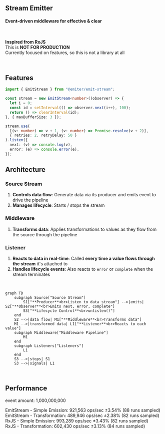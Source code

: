 ## Stream Emitter

#### Event-driven middleware for effective & clear  

<br>

**Inspired from RxJS**    
This is **NOT FOR PRODUCTION**  
Currently focused on features, so this is not a library at all  

<br>


## Features

```typescript
import { EmitStream } from "@emiter/emit-stream";

const stream = new EmitStream<number>((observer) => {
  let i = 0;
  const id = setInterval(() => observer.next(i++), 100);
  return () => clearInterval(id);
}, { maxBufferSize: 3 });

stream.use(
  [(v: number) => v + 1, (v: number) => Promise.resolve(v + 2)],
  { retries: 2, retryDelay: 50 }
).listen({
  next: (v) => console.log(v),
  error: (e) => console.error(e),
});


```

## Architecture

### **Source Stream**
1. **Controls data flow**: Generate data via its producer and emits event to drive the pipeline  
2. **Manages lifecycle**: Starts / stops the stream

### **Middleware**
1. **Transforms data**: Applies transformations to values as they flow from the source through the pipeline  

### **Listener**
1. **Reacts to data in real-time**: Called **every time a value flows through the stream** it's attached to
2. **Handles lifecycle events**: Also reacts to `error` or `complete` when the stream terminates

<br>



```mermaid
graph TD
    subgraph Source["Source Stream"]
        S1["**Producer**<br>Listen to data stream"] -->|emits| S2["**Observer**<br>Emits next, error, complete"]
        S3["**Lifecycle Control**<br>unlisten()"]
    end
    S2 -->|data flow| M1["**Middleware**<br>Transforms data"]
    M1 -->|transformed data| L1["**Listener**<br>Reacts to each value"]
    subgraph Middleware["Middleware Pipeline"]
        M1
    end
    subgraph Listeners["Listeners"]
        L1
    end
    S3 -->|stops| S1
    S3 -->|signals| L1
```

<br>


## Performance

event amount: 1,000,000,000  

EmitStream - Simple Emission: 921,563 ops/sec ±3.54% (88 runs sampled)  
EmitStream - Transformation: 489,946 ops/sec ±2.38% (82 runs sampled)  
RxJS - Simple Emission: 993,289 ops/sec ±3.43% (82 runs sampled)  
RxJS - Transformation: 602,430 ops/sec ±3.13% (84 runs sampled)  

